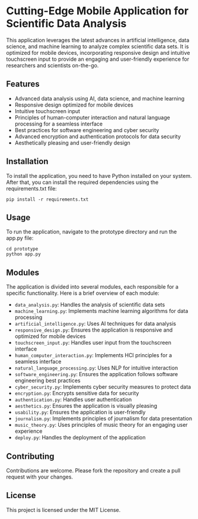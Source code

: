 # Cutting-Edge Mobile Application for Scientific Data Analysis

This application leverages the latest advances in artificial intelligence, data science, and machine learning to analyze complex scientific data sets. It is optimized for mobile devices, incorporating responsive design and intuitive touchscreen input to provide an engaging and user-friendly experience for researchers and scientists on-the-go.

## Features

- Advanced data analysis using AI, data science, and machine learning
- Responsive design optimized for mobile devices
- Intuitive touchscreen input
- Principles of human-computer interaction and natural language processing for a seamless interface
- Best practices for software engineering and cyber security
- Advanced encryption and authentication protocols for data security
- Aesthetically pleasing and user-friendly design

## Installation

To install the application, you need to have Python installed on your system. After that, you can install the required dependencies using the requirements.txt file:

```
pip install -r requirements.txt
```

## Usage

To run the application, navigate to the prototype directory and run the app.py file:

```
cd prototype
python app.py
```

## Modules

The application is divided into several modules, each responsible for a specific functionality. Here is a brief overview of each module:

- `data_analysis.py`: Handles the analysis of scientific data sets
- `machine_learning.py`: Implements machine learning algorithms for data processing
- `artificial_intelligence.py`: Uses AI techniques for data analysis
- `responsive_design.py`: Ensures the application is responsive and optimized for mobile devices
- `touchscreen_input.py`: Handles user input from the touchscreen interface
- `human_computer_interaction.py`: Implements HCI principles for a seamless interface
- `natural_language_processing.py`: Uses NLP for intuitive interaction
- `software_engineering.py`: Ensures the application follows software engineering best practices
- `cyber_security.py`: Implements cyber security measures to protect data
- `encryption.py`: Encrypts sensitive data for security
- `authentication.py`: Handles user authentication
- `aesthetics.py`: Ensures the application is visually pleasing
- `usability.py`: Ensures the application is user-friendly
- `journalism.py`: Implements principles of journalism for data presentation
- `music_theory.py`: Uses principles of music theory for an engaging user experience
- `deploy.py`: Handles the deployment of the application

## Contributing

Contributions are welcome. Please fork the repository and create a pull request with your changes.

## License

This project is licensed under the MIT License.